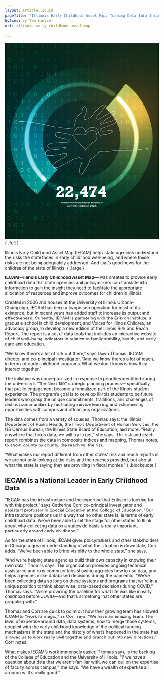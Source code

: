 ```yaml
---
layout: article.liquid
pageTitle: "Illinois Early Childhood Asset Map: Turning Data Into Insight"
byline: by Tom Hanlon
url: illinois-early-childhood-asset-map

---
```

![22,474 - Number of Illinois children enrolled in early intervention in 2020.](/img/illinois-early-childhood.png) { .full }

Illinois Early Childhood Asset Map (IECAM) helps state agencies understand the risks the state faces in early childhood well-being, and where those risks are not being adequately addressed. And that’s good news for the children of the state of Illinois. { .large }

**IECAM—Illinois Early Childhood Asset Map—** was created to provide early childhood data that state agencies and policymakers can translate into information to gain the insight they need to facilitate the appropriate allocation of resources and improve outcomes for children in Illinois.

Created in 2006 and housed at the University of Illinois Urbana- Champaign, IECAM has been a twoperson operation for most of its existence, but in recent years has added staff to increase its output and effectiveness. Currently, IECAM is partnering with the Erikson Institute, a graduate school in child development, and Voices for Illinois Children, an advocacy group, to develop a new edition of the Illinois Risk and Reach Report. The report is a set of data tools that includes an interactive website of child well-being indicators in relation to family stability, health, and early care and education.

“We know there’s a lot of risk out there,” says Dawn Thomas, IECAM director and co-principal investigator. “And we know there’s a lot of reach, in terms of early childhood programs. What we don’t know is how they interact together.”

The initiative was conceptualized in response to priorities identified during the university’s “The Next 150” strategic planning process— specifically, that public engagement become a formalized part of the Illinois student experience. The program’s goal is to develop Illinois students to be future leaders who grasp the unique commitments, traditions, and challenges of distinct communities by facilitating service learning and volunteering opportunities with campus and offcampus organizations.

The data comes from a variety of sources, Thomas says: the Illinois Department of Public Health, the Illinois Department of Human Services, the US Census Bureau, the Illinois State Board of Education, and more. “Really anywhere that holds data, we will try to get,” she says. The risk and reach report combines the data in composite indices and mapping, Thomas notes, to show, county by county, the reach vs. the risk.

“What makes our report different from other states’ risk and reach reports is we are not only looking at the risks and the reaches provided, but also at what the state is saying they are providing in fiscal monies,” { .blockquote }

<h2>IECAM is a National Leader in Early Childhood Data</h2>

“IECAM has the infrastructure and the expertise that Erikson is looking for with this project,” says Catherine Corr, co-principal investigator and assistant professor in Special Education at the College of Education. “Our infrastructure positions us in a way that no other state is, in terms of early childhood data. We’ve been able to set the stage for other states to think about why collecting data on a statewide basis is really important, particularly around early childhood.”

As for the state of Illinois, IECAM gives policymakers and other stakeholders in Chicago a greater understanding of what the situation is downstate, Corr adds. “We’ve been able to bring visibility to the whole state,” she says.

“And we’re helping state agencies build their own capacity in knowing their own data,” Thomas says. The organization provides ongoing technical assistance and runs computer labs showing agencies how to use data, and helps agencies make databased decisions during the pandemic. “We’ve been collecting data so long on these systems and programs that we’re in a unique position to think about wise, data-based decisions during COVID,” Thomas says. “We’re providing the baseline for what life was like in early childhood before COVID—and that’s something that other states are grappling with.”

Thomas and Corr are quick to point out how their growing team has allowed IECAM to “work its magic,” as Corr says. “We have an amazing team. The level of expertise around data, data systems, how to merge those systems, coupled with the early childhood knowledge of the political funding mechanisms in the state and the history of what’s happened in the state has allowed us to work really well together and branch out into new directions,” Corr notes.

What makes IECAM’s work immensely easier, Thomas says, is the backing of the College of Education and the University of Illinois. “If we have a question about data that we aren’t familiar with, we can call on the expertise of faculty across campus,” she says. “We have a wealth of expertise all around us. It’s really good.”
